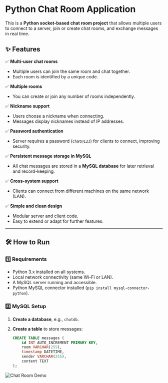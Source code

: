 # Python Chat Room Application

This is a **Python socket-based chat room project** that allows multiple users to connect to a server, join or create chat rooms, and exchange messages in real time.

## ✨ Features

✅ **Multi-user chat rooms**
- Multiple users can join the same room and chat together.
- Each room is identified by a unique code.

✅ **Multiple rooms**
- You can create or join any number of rooms independently.

✅ **Nickname support**
- Users choose a nickname when connecting.
- Messages display nicknames instead of IP addresses.

✅ **Password authentication**
- Server requires a password (`chat@123`) for clients to connect, improving security.

✅ **Persistent message storage in MySQL**
- All chat messages are stored in a **MySQL database** for later retrieval and record-keeping.

✅ **Cross-system support**
- Clients can connect from different machines on the same network (LAN).

✅ **Simple and clean design**
- Modular server and client code.
- Easy to extend or adapt for further features.

---

## 🛠️ How to Run

### 1️⃣ Requirements

- Python 3.x installed on all systems.
- Local network connectivity (same Wi-Fi or LAN).
- A MySQL server running and accessible.
- Python MySQL connector installed (`pip install mysql-connector-python`).

### 2️⃣ MySQL Setup

1. **Create a database**, e.g., `chatdb`.
2. **Create a table** to store messages:

   ```sql
   CREATE TABLE messages (
       id INT AUTO_INCREMENT PRIMARY KEY,
       room VARCHAR(255),
       timestamp DATETIME,
       sender VARCHAR(255),
       content TEXT
   );

![Chat Room Demo](screenshot.png)


